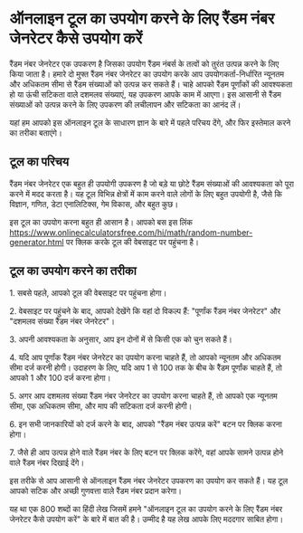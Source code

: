 ऑनलाइन टूल का उपयोग करने के लिए रैंडम नंबर जेनरेटर कैसे उपयोग करें
==================================================================

रैंडम नंबर जेनरेटर एक उपकरण है जिसका उपयोग रैंडम नंबर्स के तत्वों को तुरंत उत्पन्न करने के लिए किया जाता है। हमारे दो मुफ्त रैंडम नंबर जेनरेटर का उपयोग करके आप उपयोगकर्ता-निर्धारित न्यूनतम और अधिकतम सीमा से रैंडम संख्याओं को उत्पन्न कर सकते हैं। चाहे आपको रैंडम पूर्णांकों की आवश्यकता हो या ऊंची सटिकता वाले दशमलव संख्याएं, यह उपकरण आपके काम में आएगा। इस आसानी से रैंडम संख्याओं को उत्पन्न करने के लिए उपकरण की लचीलापन और सटिकता का आनंद लें।

यहां हम आपको इस ऑनलाइन टूल के साधारण ज्ञान के बारे में पहले परिचय देंगे, और फिर इस्तेमाल करने का तरीका बताएंगे।

टूल का परिचय
------------

रैंडम नंबर जेनरेटर एक बहुत ही उपयोगी उपकरण है जो बड़े या छोटे रैंडम संख्याओं की आवश्यकता को पूरा करने में मदद करता है। यह टूल विभिन्न क्षेत्रों में काम करने वाले लोगों के लिए बहुत उपयोगी है, जैसे कि विज्ञान, गणित, डेटा एनालिटिक्स, गेम विकास, और बहुत कुछ।

इस टूल का उपयोग करना बहुत ही आसान है। आपको बस इस लिंक <https://www.onlinecalculatorsfree.com/hi/math/random-number-generator.html> पर क्लिक करके टूल की वेबसाइट पर पहुंचना है।

टूल का उपयोग करने का तरीका
--------------------------

1\. सबसे पहले, आपको टूल की वेबसाइट पर पहुंचना होगा।

2\. वेबसाइट पर पहुंचने के बाद, आपको देखेंगे कि वहां दो विकल्प हैं: "पूर्णांक रैंडम नंबर जेनरेटर" और "दशमलव संख्या रैंडम नंबर जेनरेटर"।

3\. अपनी आवश्यकता के अनुसार, आप इन दोनों में से किसी एक को चुन सकते हैं।

4\. यदि आप पूर्णांक रैंडम नंबर जेनरेटर का उपयोग करना चाहते हैं, तो आपको न्यूनतम और अधिकतम सीमा दर्ज करनी होगी। उदाहरण के लिए, यदि आप 1 से 100 तक के बीच के रैंडम पूर्णांक चाहते हैं, तो आपको 1 और 100 दर्ज करना होगा।

5\. अगर आप दशमलव संख्या रैंडम नंबर जेनरेटर का उपयोग करना चाहते हैं, तो आपको एक न्यूनतम सीमा, एक अधिकतम सीमा, और माप की सटिकता दर्ज करनी होगी।

6\. इन सभी जानकारियों को दर्ज करने के बाद, आपको "रैंडम नंबर उत्पन्न करें" बटन पर क्लिक करना होगा।

7\. जैसे ही आप उत्पन्न होने वाले रैंडम नंबर के लिए बटन पर क्लिक करेंगे, वहां आपके सामने उत्पन्न होने वाले रैंडम नंबर दिखाई देंगे।

इस तरीके से आप आसानी से ऑनलाइन रैंडम नंबर जेनरेटर उपकरण का उपयोग कर सकते हैं। यह टूल आपको सटिक और अच्छी गुणवत्ता वाले रैंडम नंबर प्रदान करेगा।

यह था एक 800 शब्दों का हिंदी लेख जिसमें हमने "ऑनलाइन टूल का उपयोग करने के लिए रैंडम नंबर जेनरेटर कैसे उपयोग करें" के बारे में बात की है। उम्मीद है यह लेख आपके लिए मददगार साबित होगा।